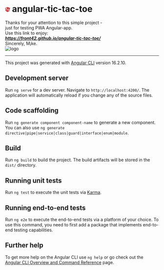 # <img src="./src/favicon.png" alt="Tic_tac-Toe" width="16"/> angular-tic-tac-toe
Thanks for your attention to this simple project -  
just for testing PWA Angular-app.  
Use this link to enjoy:  
***https://front42.github.io/angular-tic-tac-toe/***  
Sincerely, M¡ke.  
<img src="https://rolling-scopes-school.github.io/front42-JSFE2021Q1/presentation/z/front42.jpg" alt="logo" width="109"/>  
___  
This project was generated with [Angular CLI](https://github.com/angular/angular-cli) version 16.2.10.

## Development server

Run `ng serve` for a dev server. Navigate to `http://localhost:4200/`. The application will automatically reload if you change any of the source files.

## Code scaffolding

Run `ng generate component component-name` to generate a new component. You can also use `ng generate directive|pipe|service|class|guard|interface|enum|module`.

## Build

Run `ng build` to build the project. The build artifacts will be stored in the `dist/` directory.

## Running unit tests

Run `ng test` to execute the unit tests via [Karma](https://karma-runner.github.io).

## Running end-to-end tests

Run `ng e2e` to execute the end-to-end tests via a platform of your choice. To use this command, you need to first add a package that implements end-to-end testing capabilities.

## Further help

To get more help on the Angular CLI use `ng help` or go check out the [Angular CLI Overview and Command Reference](https://angular.io/cli) page.

